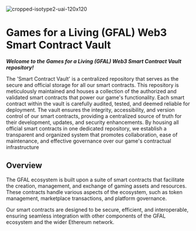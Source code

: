 ![cropped-isotype2-uai-120x120](https://github.com/gamesforaliving/web3/assets/130460979/384b0565-c9ae-4510-979c-2ee2b0aad9dc)
# Games for a Living (GFAL) Web3 Smart Contract Vault

***Welcome to the Games for a Living (GFAL) Web3 Smart Contract Vault repository!***

The 'Smart Contract Vault' is a centralized repository that serves as the secure and official storage for all our smart contracts. This repository is meticulously maintained and houses a collection of the authorized and validated smart contracts that power our game's functionality. Each smart contract within the vault is carefully audited, tested, and deemed reliable for deployment. The vault ensures the integrity, accessibility, and version control of our smart contracts, providing a centralized source of truth for their development, updates, and security enhancements. By housing all official smart contracts in one dedicated repository, we establish a transparent and organized system that promotes collaboration, ease of maintenance, and effective governance over our game's contractual infrastructure

## Overview

The GFAL ecosystem is built upon a suite of smart contracts that facilitate the creation, management, and exchange of gaming assets and resources. These contracts handle various aspects of the ecosystem, such as token management, marketplace transactions, and platform governance.

Our smart contracts are designed to be secure, efficient, and interoperable, ensuring seamless integration with other components of the GFAL ecosystem and the wider Ethereum network.
